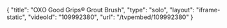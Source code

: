 {
    "title": "OXO Good Grips&reg; Grout Brush",
    "type": "solo",
    "layout": "iframe-static",
    "videoId": "109992380",
    "url": "\/tvpembed\/109992380"
}